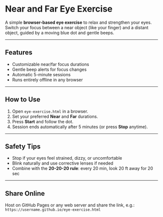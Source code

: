 # Near and Far Eye Exercise

A simple **browser-based eye exercise** to relax and strengthen your eyes. Switch your focus between a near object (like your finger) and a distant object, guided by a moving blue dot and gentle beeps.  

---

## Features

- Customizable near/far focus durations  
- Gentle beep alerts for focus changes  
- Automatic 5-minute sessions  
- Runs entirely offline in any browser  

---

## How to Use

1. Open `eye-exercise.html` in a browser.  
2. Set your preferred **Near** and **Far** durations.  
3. Press **Start** and follow the dot.  
4. Session ends automatically after 5 minutes (or press **Stop** anytime).  

---

## Safety Tips

- Stop if your eyes feel strained, dizzy, or uncomfortable  
- Blink naturally and use corrective lenses if needed  
- Combine with the **20-20-20 rule**: every 20 min, look 20 ft away for 20 sec  

---

## Share Online

Host on GitHub Pages or any web server and share the link, e.g.:  
`https://username.github.io/eye-exercise.html`
